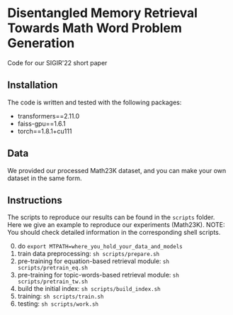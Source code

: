 # Disentangled Memory Retrieval Towards Math Word Problem Generation

Code for our SIGIR'22 short paper

## Installation 

The code is written and tested with the following packages:

- transformers==2.11.0
- faiss-gpu==1.6.1
- torch==1.8.1+cu111

## Data

We provided our processed Math23K dataset, and you can make your own dataset in the same form.

## Instructions

The scripts to reproduce our results can be found in the `scripts` folder. Here we give an example to reproduce our experiments (Math23K). NOTE: You should check detailed information in the corresponding shell scripts.

0. do `export MTPATH=where_you_hold_your_data_and_models`
1. train data preprocessing: `sh scripts/prepare.sh` 
2. pre-training for equation-based retrieval module: `sh scripts/pretrain_eq.sh`
3. pre-training for topic-words-based retrieval module: `sh scripts/pretrain_tw.sh`
4. build the initial index: `sh scripts/build_index.sh`
5. training: `sh scripts/train.sh`
6. testing:   `sh scripts/work.sh `



## 

